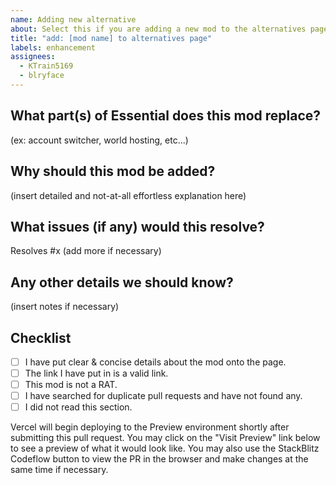 ```yaml
---
name: Adding new alternative
about: Select this if you are adding a new mod to the alternatives page.
title: "add: [mod name] to alternatives page"
labels: enhancement
assignees:
  - KTrain5169
  - blryface
---
```


## What part(s) of Essential does this mod replace?

(ex: account switcher, world hosting, etc...)

## Why should this mod be added?

(insert detailed and not-at-all effortless explanation here)

## What issues (if any) would this resolve?

Resolves #x
(add more if necessary)

## Any other details we should know?

(insert notes if necessary)

## Checklist

- [ ] I have put clear & concise details about the mod onto the page.
- [ ] The link I have put in is a valid link.
- [ ] This mod is not a RAT.
- [ ] I have searched for duplicate pull requests and have not found any.
- [ ] I did not read this section.

Vercel will begin deploying to the Preview environment shortly after submitting this pull request. You may click on the "Visit Preview" link below to see a preview of what it would look like.
You may also use the StackBlitz Codeflow button to view the PR in the browser and make changes at the same time if necessary.
